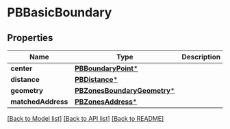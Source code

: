 # PBBasicBoundary

## Properties
Name | Type | Description | Notes
------------ | ------------- | ------------- | -------------
**center** | [**PBBoundaryPoint***](PBBoundaryPoint.md) |  | [optional] 
**distance** | [**PBDistance***](PBDistance.md) |  | [optional] 
**geometry** | [**PBZonesBoundaryGeometry***](PBZonesBoundaryGeometry.md) |  | [optional] 
**matchedAddress** | [**PBZonesAddress***](PBZonesAddress.md) |  | [optional] 

[[Back to Model list]](../README.md#documentation-for-models) [[Back to API list]](../README.md#documentation-for-api-endpoints) [[Back to README]](../README.md)


